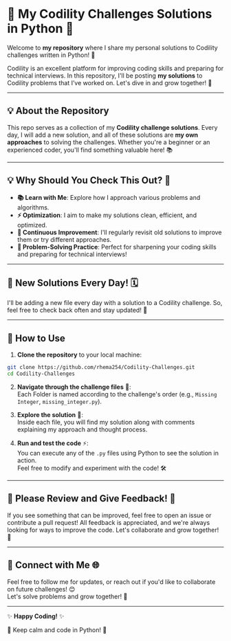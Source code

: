 # 🚀 My Codility Challenges Solutions in Python 🐍

Welcome to **my repository** where I share my personal solutions to Codility challenges written in Python! 🌟

Codility is an excellent platform for improving coding skills and preparing for technical interviews. In this repository, I'll be posting **my solutions** to Codility problems that I’ve worked on. Let's dive in and grow together! 🚀

---

## 💡 About the Repository

This repo serves as a collection of my **Codility challenge solutions**. Every day, I will add a new solution, and all of these solutions are **my own approaches** to solving the challenges. Whether you're a beginner or an experienced coder, you'll find something valuable here! 📚

---

## 💡 Why Should You Check This Out? 🤔

- **📚 Learn with Me**: Explore how I approach various problems and algorithms.  
- **⚡ Optimization**: I aim to make my solutions clean, efficient, and optimized.  
- **🔄 Continuous Improvement**: I'll regularly revisit old solutions to improve them or try different approaches.  
- **🎯 Problem-Solving Practice**: Perfect for sharpening your coding skills and preparing for technical interviews!  

---

## 📅 New Solutions Every Day! 🗓️

I'll be adding a new file every day with a solution to a Codility challenge. So, feel free to check back often and stay updated! 🔄

---

## 🚀 How to Use

1. **Clone the repository** to your local machine:

```bash
git clone https://github.com/rhema254/Codility-Challenges.git
cd Codility-Challenges
```

2. **Navigate through the challenge files** 📂:  
   Each Folder is named according to the challenge's order (e.g., `Missing Integer`, `missing_integer.py`).

3. **Explore the solution** 📝:  
   Inside each file, you will find my solution along with comments explaining my approach and thought process.

4. **Run and test the code** ⚡:  
   You can execute any of the `.py` files using Python to see the solution in action.  
   Feel free to modify and experiment with the code! 🛠️

---

## 📢 Please Review and Give Feedback! 💬

If you see something that can be improved, feel free to open an issue or contribute a pull request! All feedback is appreciated, and we're always looking for ways to improve the code. Let's collaborate and grow together! 🤝

---

## 🔗 Connect with Me 🌐

Feel free to follow me for updates, or reach out if you'd like to collaborate on future challenges! 😊  
Let's solve problems and grow together! 🚀

---

✨ **Happy Coding!** ✨  

🐍 Keep calm and code in Python! 🐍